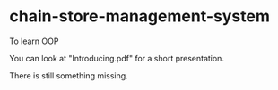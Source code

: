 # chain-store-management-system
To learn OOP 

You can look at "Introducing.pdf" for a short presentation.

There is still something missing.
